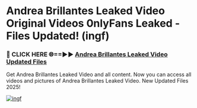 # Andrea Brillantes Leaked Video Original Videos 0nlyFans Leaked - Files Updated! (ingf)

<h3>🔴 CLICK HERE 🌐==►► <a href="https://tinyurl.com/2wckxsce" rel="nofollow">Andrea Brillantes Leaked Video Updated Files</a></h3>

Get Andrea Brillantes Leaked Video and all content. Now you can access all videos and pictures of Andrea Brillantes Leaked Video. New Updated Files 2025!

[![ingf](https://i.imgur.com/AFduVYN.gif)](https://tinyurl.com/2wckxsce)
